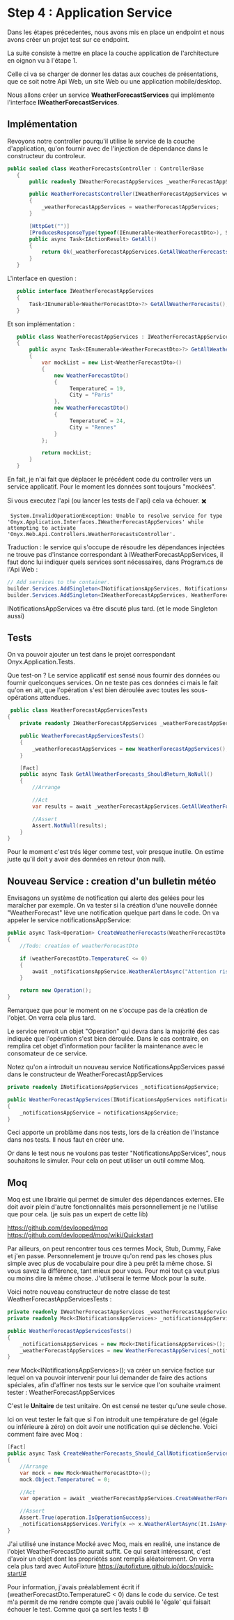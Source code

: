 # Step 4 : Application Service

 Dans les étapes précedentes, nous avons mis en place un endpoint et nous avons créer un projet test sur ce endpoint.

 La suite consiste à mettre en place la couche application de l'architecture en oignon vu à l'étape 1.

 Celle ci va se charger de donner les datas aux couches de présentations, que ce soit notre Api Web, un site Web ou une application mobile/desktop. 

 Nous allons créer un service **WeatherForecastServices** qui implémente l'interface **IWeatherForecastServices**. 

## Implémentation

Revoyons notre controller pourqu'il utilise le service de la couche d'application, qu'on fournir avec de l'injection de dépendance dans le constructeur du controleur.

 ```c#
 public sealed class WeatherForecastsController : ControllerBase
    {
        public readonly IWeatherForecastAppServices _weatherForecastAppServices;

        public WeatherForecastsController(IWeatherForecastAppServices weatherForecastAppServices)
        {
            _weatherForecastAppServices = weatherForecastAppServices;
        }

        [HttpGet("")]
        [ProducesResponseType(typeof(IEnumerable<WeatherForecastDto>), StatusCodes.Status200OK)]
        public async Task<IActionResult> GetAll()
        {
            return Ok(_weatherForecastAppServices.GetAllWeatherForecasts());
        }
    }
 ```

 L'interface en question :

 ```c#
    public interface IWeatherForecastAppServices
    {
        Task<IEnumerable<WeatherForecastDto>?> GetAllWeatherForecasts();
    }
 ```

 Et son implémentation : 

 ```c#
    public class WeatherForecastAppServices : IWeatherForecastAppServices
    {
        public async Task<IEnumerable<WeatherForecastDto>?> GetAllWeatherForecasts()
        {
            var mockList = new List<WeatherForecastDto>()
            {
                new WeatherForecastDto()
                {
                     TemperatureC = 19,
                     City = "Paris"
                },
                new WeatherForecastDto()
                {
                     TemperatureC = 24,
                     City = "Rennes"
                }
            };

            return mockList;
        }
    }
```

 En fait, je n'ai fait que déplacer le précédent code du controller vers un service applicatif. Pour le moment les données sont toujours "mockées".

 Si vous executez l'api (ou lancer les tests de l'api) cela va échouer. :heavy_multiplication_x:

```
 System.InvalidOperationException: Unable to resolve service for type 'Onyx.Application.Interfaces.IWeatherForecastAppServices' while attempting to activate 'Onyx.Web.Api.Controllers.WeatherForecastsController'.
```

Traduction : le service qui s'occupe de résoudre les dépendances injectées ne trouve pas d'instance correspondant à IWeatherForecastAppServices, il faut donc lui indiquer quels services sont nécessaires, dans Program.cs de l'Api Web :

```c#
// Add services to the container.
builder.Services.AddSingleton<INotificationsAppServices, NotificationsAppServices>();
builder.Services.AddSingleton<IWeatherForecastAppServices, WeatherForecastAppServices>();
```

INotificationsAppServices va être discuté plus tard. (et le mode Singleton aussi)

## Tests

On va pouvoir ajouter un test dans le projet correspondant Onyx.Application.Tests.

Que test-on ? Le service applicatif est sensé nous fournir des données ou fournir quelconques services. On ne teste pas ces données ci mais le fait qu'on en ait, que l'opération s'est bien déroulée avec toutes les sous-opérations attendues.

```c#
 public class WeatherForecastAppServicesTests
{
    private readonly IWeatherForecastAppServices _weatherForecastAppServices;

    public WeatherForecastAppServicesTests()
    {
        _weatherForecastAppServices = new WeatherForecastAppServices();
    }

    [Fact]
    public async Task GetAllWeatherForecasts_ShouldReturn_NoNull()
    {
        //Arrange

        //Act
        var results = await _weatherForecastAppServices.GetAllWeatherForecasts();

        //Assert
        Assert.NotNull(results);
    }
}
```

Pour le moment c'est trés léger comme test, voir presque inutile. On estime juste qu'il doit y avoir des données en retour (non null).

## Nouveau Service : creation d'un bulletin météo

Envisagons un système de notification qui alerte des gelées pour les maraîcher par exemple. On va tester si la création d'une nouvelle donnée "WeatherForecast" lève une notification quelque part dans le code. On va appeler le service  notificationsAppService:

```c#
public async Task<Operation> CreateWeatherForecasts(WeatherForecastDto weatherForecastDto)
{
    //Todo: creation of weatherForecastDto

    if (weatherForecastDto.TemperatureC <= 0)
    {
        await _notificationsAppService.WeatherAlertAsync("Attention risque de gel", 0, DateTime.UtcNow);
    }

    return new Operation();
}
```

Remarquez que pour le moment on ne s'occupe pas de la création de l'objet. On verra cela plus tard.

Le service renvoit un objet "Operation" qui devra dans la majorité des cas indiquée que l'opération s'est bien déroulée. Dans le cas contraire, on remplira cet objet d'information pour faciliter la maintenance avec le consomateur de ce service. 

Notez qu'on a introduit un nouveau service NotificationsAppServices passé dans le constructeur de WeatherForecastAppServices

```c#
private readonly INotificationsAppServices _notificationsAppService;

public WeatherForecastAppServices(INotificationsAppServices notificationsAppService)
{
    _notificationsAppService = notificationsAppService;
}
```

Ceci apporte un problàme dans nos tests, lors de la création de l'instance dans nos tests. Il nous faut en créer une. 

Or dans le test nous ne voulons pas tester "NotificationsAppServices", nous souhaitons le simuler. Pour cela on peut utiliser un outil comme Moq.

## Moq

Moq est une librairie qui permet de simuler des dépendances externes. Elle doit avoir plein d'autre fonctionnalités mais personnellement je ne l'utilise que pour cela. (je suis pas un expert de cette lib)

https://github.com/devlooped/moq
https://github.com/devlooped/moq/wiki/Quickstart

Par ailleurs, on peut rencontrer tous ces termes Mock, Stub, Dummy, Fake et j'en passe. Personnelement je trouve qu'on rend pas les choses plus simple avec plus de vocabulaire pour dire à peu prêt la même chose. Si vous savez la différence, tant mieux pour vous. Pour moi tout ça veut plus ou moins dire la même chose. J'utiliserai le terme Mock pour la suite. 

Voici notre nouveau constructeur de notre classe de test WeatherForecastAppServicesTests : 

```c#
private readonly IWeatherForecastAppServices _weatherForecastAppServices;
private readonly Mock<INotificationsAppServices> _notificationsAppServices;

public WeatherForecastAppServicesTests()
{
    _notificationsAppServices = new Mock<INotificationsAppServices>();
    _weatherForecastAppServices = new WeatherForecastAppServices(_notificationsAppServices.Object);
}
```

 new Mock\<INotificationsAppServices>(); va créer un service factice sur lequel on va pouvoir intervenir pour lui demander de faire des actions spéciales, afin d'affiner nos tests sur le service que l'on souhaite vraiment tester : WeatherForecastAppServices

 C'est le **Unitaire** de test unitaire. On est censé ne tester qu'une seule chose. 

 Ici on veut tester le fait que si l'on introduit une température de gel (égale ou inférieure à zéro) on doit avoir une notification qui se déclenche. Voici comment faire avec Moq :

```c#
[Fact]
public async Task CreateWeatherForecasts_Should_CallNotificationService_WhenFreezing()
{
    //Arrange
    var mock = new Mock<WeatherForecastDto>();
    mock.Object.TemperatureC = 0;

    //Act
    var operation = await _weatherForecastAppServices.CreateWeatherForecasts(mock.Object);

    //Assert
    Assert.True(operation.IsOperationSuccess);
    _notificationsAppServices.Verify(x => x.WeatherAlertAsync(It.IsAny<string>(), It.IsAny<int>(), It.IsAny<DateTime>()), Times.Once());
}
```

J'ai utilisé une instance Mocké avec Moq, mais en realité, une instance de l'objet WeatherForecastDto aurait suffit. 
Ce qui serait intéressant, c'est d'avoir un objet dont les propriétés sont remplis aléatoirement. On verra cela plus tard avec AutoFixture https://autofixture.github.io/docs/quick-start/#

Pour information, j'avais préalablement écrit if (weatherForecastDto.TemperatureC < 0) dans le code du service. Ce test m'a permit de me rendre compte que j'avais oublié le 'égale' qui faisait échouer le test. Comme quoi ça sert les tests ! :smile:

